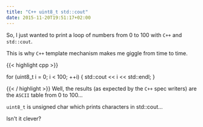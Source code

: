 ```yaml
---
title: "C++ uint8_t std::cout"
date: 2015-11-20T19:51:17+02:00
---
```

So, I just wanted to print a loop of numbers from 0 to 100 with `C++` and `std::cout`.

This is why `C++` template mechanism makes me giggle from time to time.

{{< highlight cpp >}}

for (uint8_t i = 0; i < 100; ++i)
{
    std::cout << i << std::endl;
}

{{< / highlight >}}
Well, the results (as expected by the `C++` spec writers) are the `ASCII` table from 0 to 100...

`uint8_t` is unsigned char which prints characters in std::cout...

Isn't it clever?



